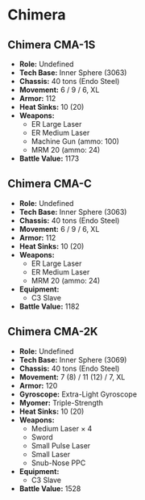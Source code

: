 # Chimera
## Chimera CMA-1S
- **Role:** Undefined
- **Tech Base:** Inner Sphere (3063)
- **Chassis:** 40 tons (Endo Steel)
- **Movement:** 6 / 9 / 6, XL
- **Armor:** 112
- **Heat Sinks:** 10 (20)
- **Weapons:**
  - ER Large Laser
  - ER Medium Laser
  - Machine Gun (ammo: 100)
  - MRM 20 (ammo: 24)
- **Battle Value:** 1173

## Chimera CMA-C
- **Role:** Undefined
- **Tech Base:** Inner Sphere (3063)
- **Chassis:** 40 tons (Endo Steel)
- **Movement:** 6 / 9 / 6, XL
- **Armor:** 112
- **Heat Sinks:** 10 (20)
- **Weapons:**
  - ER Large Laser
  - ER Medium Laser
  - MRM 20 (ammo: 24)
- **Equipment:**
  - C3 Slave
- **Battle Value:** 1182

## Chimera CMA-2K
- **Role:** Undefined
- **Tech Base:** Inner Sphere (3069)
- **Chassis:** 40 tons (Endo Steel)
- **Movement:** 7 (8) / 11 (12) / 7, XL
- **Armor:** 120
- **Gyroscope:** Extra-Light Gyroscope
- **Myomer:** Triple-Strength
- **Heat Sinks:** 10 (20)
- **Weapons:**
  - Medium Laser × 4
  - Sword
  - Small Pulse Laser
  - Small Laser
  - Snub-Nose PPC
- **Equipment:**
  - C3 Slave
- **Battle Value:** 1528

